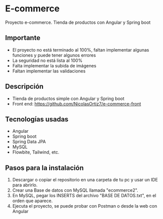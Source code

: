 # E-commerce
Proyecto e-commerce. Tienda de productos con Angular y Spring boot

## Importante
- El proyecto no está terminado al 100%, faltan implementar algunas funciones y puede tener algunos errores
- La seguridad no está lista al 100%
- Falta implementar la subida de imágenes
- Faltan implementar las validaciones

## Descripción

- Tienda de productos simple con Angular y Spring boot
- Front end: https://github.com/NicolasOrtiz7/e-commerce-front

## Tecnologías usadas

- Angular
- Spring boot
- Spring Data JPA
- MySQL
- Flowbite, Tailwind, etc.

## Pasos para la instalación

1. Descargar o copiar el repositorio en una carpeta de tu pc y usar un IDE para abrirlo.
2. Crear una Base de datos con MySQL llamada "ecommerce2".
3. En MySQL, pegar los INSERTS del archivo "BASE DE DATOS.txt", en el orden que aparece.
4. Ejecuta el proyecto, se puede probar con Postman o desde la web con Angular 
